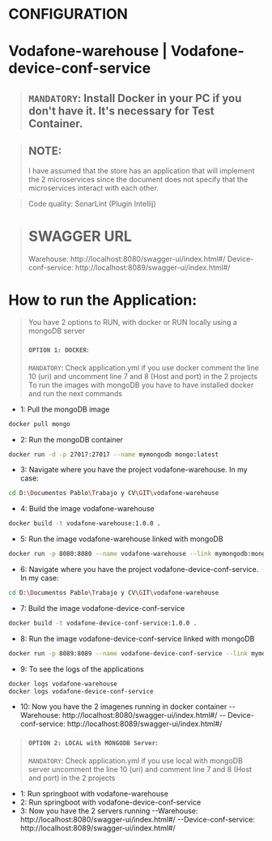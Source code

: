 # CONFIGURATION
# Vodafone-warehouse | Vodafone-device-conf-service

> ## `MANDATORY`: Install Docker in your PC if you don't have it. It's necessary for Test Container.

> ## NOTE:
> I have assumed that the store has an application that will implement the 2 microservices since the document does not specify that the microservices interact with each other.

> Code quality: SonarLint (Plugin Intellij)

> # SWAGGER URL
> Warehouse: http://localhost:8080/swagger-ui/index.html#/
> Device-conf-service: http://localhost:8089/swagger-ui/index.html#/

# How to run the Application:

> You have 2 options to RUN, with docker or RUN locally using a mongoDB server
> #### `OPTION 1: DOCKER`:
> `MANDATORY`: Check application.yml if you use docker comment the line 10 (uri) and uncomment line 7 and 8 (Host and port) in the 2 projects
> To run the images with mongoDB you have to have installed docker and run the next commands

- 1: Pull the mongoDB image
```sh 
docker pull mongo
```
- 2: Run the mongoDB container
```sh 
docker run -d -p 27017:27017 --name mymongodb mongo:latest
```
- 3: Navigate where you have the project vodafone-warehouse. In my case:
```sh 
cd D:\Documentos Pablo\Trabajo y CV\GIT\vodafone-warehouse
```
- 4: Build the image vodafone-warehouse
```sh 
docker build -t vodafone-warehouse:1.0.0 .
```
- 5: Run the image vodafone-warehouse linked with mongoDB
```sh 
docker run -p 8080:8080 --name vodafone-warehouse --link mymongodb:mongo -d vodafone-warehouse:1.0.0
```
- 6: Navigate where you have the project vodafone-device-conf-service. In my case:
```sh 
cd D:\Documentos Pablo\Trabajo y CV\GIT\vodafone-warehouse
```
- 7: Build the image vodafone-device-conf-service
```sh 
docker build -t vodafone-device-conf-service:1.0.0 .
```
- 8: Run the image vodafone-device-conf-service linked with mongoDB
```sh 
docker run -p 8089:8089 --name vodafone-device-conf-service --link mymongodb:mongo -d vodafone-device-conf-service:1.0.0
```
- 9: To see the logs of the applications
```sh 
docker logs vodafone-warehouse
docker logs vodafone-device-conf-service
```
- 10: Now you have the 2 imagenes running in docker container
-- Warehouse: http://localhost:8080/swagger-ui/index.html#/
-- Device-conf-service: http://localhost:8089/swagger-ui/index.html#/


> #### `OPTION 2: LOCAL with MONGODB Server`:
> `MANDATORY`: Check application.yml if you use local with mongoDB server uncomment the line 10 (uri) and comment line 7 and 8 (Host and port) in the 2 projects

- 1: Run springboot with vodafone-warehouse
- 2: Run springboot with vodafone-device-conf-service
- 3: Now you have the 2 servers running
--Warehouse: http://localhost:8080/swagger-ui/index.html#/
--Device-conf-service: http://localhost:8089/swagger-ui/index.html#/
